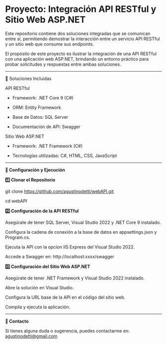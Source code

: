 # Proyecto: Integración API RESTful y Sitio Web ASP.NET
Este repositorio contiene dos soluciones integradas que se comunican entre sí, permitiendo demostrar la interacción entre un servicio API RESTful y un sitio web que consume sus endpoints.

El propósito de este proyecto es ilustrar la integración de una API RESTful con una aplicación web ASP.NET, brindando un entorno práctico para probar solicitudes y respuestas entre ambas soluciones.
****

🔗 Soluciones Incluidas

API RESTful

* Framework: .NET Core 9 (C#)

* ORM: Entity Framework

* Base de Datos: SQL Server

* Documentación de API: Swagger

Sitio Web ASP.NET

* Framework: .NET Framework (C#)

* Tecnologías utilizadas: C#, HTML, CSS, JavaScript
****

**🚀 Configuración y Ejecución**

**1️⃣ Clonar el Repositorio**

   git clone https://github.com/agustinodetti/webAPI.git
  
   cd webAPI

**2️⃣ Configuración de la API RESTful**

Asegúrate de tener SQL Server, Visual Studio 2022 y .NET Core 9 instalado.

Configura la cadena de conexión a la base de datos en appsettings.json y Program.cs.

Ejecuta la API con la opcion IIS Express del Visual Studio 2022.

Accede a Swagger en: http://localhost:xxxx/swagger

**3️⃣ Configuración del Sitio Web ASP.NET**

Asegúrate de tener .NET Framework y Visual Studio 2022 instalado.

Abre la solución en Visual Studio.

Configura la URL base de la API en el código del sitio web.

Compila y ejecuta la aplicación.
****

**📧 Contacto**

Si tienes alguna duda o sugerencia, puedes contactarme en: agustinodetti@gmail.com

